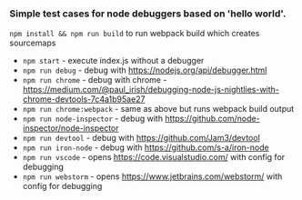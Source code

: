 ### Simple test cases for node debuggers based on 'hello world'.

`npm install && npm run build` to run webpack build which creates sourcemaps

- `npm start` - execute index.js without a debugger
- `npm run debug` - debug with https://nodejs.org/api/debugger.html
- `npm run chrome` - debug with chrome - https://medium.com/@paul_irish/debugging-node-js-nightlies-with-chrome-devtools-7c4a1b95ae27
- `npm run chrome:webpack` - same as above but runs webpack build output
- `npm run node-inspector` - debug with https://github.com/node-inspector/node-inspector
- `npm run devtool` - debug with https://github.com/Jam3/devtool
- `npm run iron-node` - debug with https://github.com/s-a/iron-node
- `npm run vscode` - opens https://code.visualstudio.com/ with config for debugging
- `npm run webstorm` - opens https://www.jetbrains.com/webstorm/ with config for debugging
